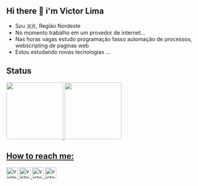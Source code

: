 ## Hi there 👋 i'm Victor Lima
- Sou :brazil:, Região Nordeste  
- No momento trabalho em um provedor de internet...
- Nas horas vagas estudo programação fasso automação de processos, webscripting de paginas web 
- Estou estudando novas tecnologias ...

## Status

 <a href="https://github.com/victor-0324">
 
<img height="150" src="https://github-readme-stats.vercel.app/api?username=victor-0324&show_icons=true&theme=chartreuse-dark&border_color"/>
 
<img height="150" src="https://github-readme-stats.vercel.app/api/top-langs/?username=victor-0324&layout=compact&theme=chartreuse-dark"/>

## How to reach me: 
  
<a href="https://www.instagram.com/vitorlima4677/" target="_blank"> 
<img  right="100"  alt="victor-istagram" height="30" width="30"  src="https://image.flaticon.com/icons/png/128/1384/1384063.png"
 </a> 
 
  
<a href="https://www.facebook.com/profile.php?id=100041929534379" target="_blank">
<img aling="center" alt="victor-facebook" height="30" width="30" src="https://encrypted-tbn0.gstatic.com/images?q=tbn:ANd9GcQiA5ayLSbJW5sMGOTthyF9Iu4eStKFuwA_1u9K3I-3e09s7Xpw5V9a001T6b6VJzrmkCI&usqp=CAU"
 </a> 
  
<a href="https://www.linkedin.com/in/vitor-lima-a951bb1b7/" target="_blank">
<img aling="center" alt="victor-linkedin" height="30" width="30" src="https://lh3.googleusercontent.com/5TuyELz_GZ5fYf6w5emfUj330CoCLr-4dQjT1FFTejpEON3moySp5ozOu-SHdRKyaYD_3DT-Z_ls7qs786cdFce-=w128-h128-e365-rj-sc0x00ffffff"
 </a> 
  
<a href="https://twitter.com/VITOR74241583" target="_blank">
<img aling="center" alt="victor-linkedin" height="30" width="30" src="https://www.brafton.com/wp-content/uploads/2011/06/answering-consumers-tweets-can-lead-to-sales_3333_800520600_0_0_14005378_300.jpg"
 </a>
 



